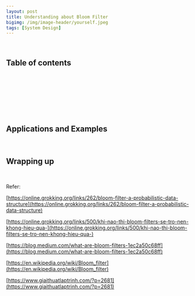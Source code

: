 ```yaml
---
layout: post
title: Understanding about Bloom Filter
bigimg: /img/image-header/yourself.jpeg
tags: [System Design]
---
```





<br>

## Table of contents





<br>

## 






<br>

## 






<br>

## Applications and Examples






<br>

## Wrapping up




<br>

Refer:

[https://online.grokking.org/links/262/bloom-filter-a-probabilistic-data-structure](https://online.grokking.org/links/262/bloom-filter-a-probabilistic-data-structure)

[https://online.grokking.org/links/500/khi-nao-thi-bloom-filters-se-tro-nen-khong-hieu-qua-](https://online.grokking.org/links/500/khi-nao-thi-bloom-filters-se-tro-nen-khong-hieu-qua-)

[https://blog.medium.com/what-are-bloom-filters-1ec2a50c68ff](https://blog.medium.com/what-are-bloom-filters-1ec2a50c68ff)

[https://en.wikipedia.org/wiki/Bloom_filter](https://en.wikipedia.org/wiki/Bloom_filter)

[https://www.giaithuatlaptrinh.com/?p=2681](https://www.giaithuatlaptrinh.com/?p=2681)
